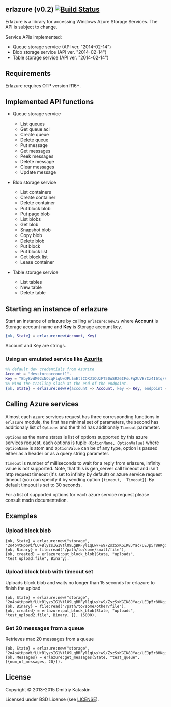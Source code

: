 ## erlazure (v0.2) [![Build Status](https://travis-ci.org/dkataskin/erlazure.svg?branch=master)](https://travis-ci.org/dkataskin/erlazure)

Erlazure is a library for accessing Windows Azure Storage Services. The API is subject to change.

Service APIs implemented:
* Queue storage service (API ver. "2014-02-14")
* Blob storage service (API ver. "2014-02-14")
* Table storage service (API ver. "2014-02-14")

## Requirements

Erlazure requires OTP version R16+.

## Implemented API functions
* Queue storage service
  * List queues
  * Get queue acl
  * Create queue
  * Delete queue
  * Put message
  * Get messages
  * Peek messages
  * Delete message
  * Clear messages
  * Update message

* Blob storage service
  * List containers
  * Create container
  * Delete container
  * Put block blob
  * Put page blob
  * List blobs
  * Get blob
  * Snapshot blob
  * Copy blob
  * Delete blob
  * Put block
  * Put block list
  * Get block list
  * Lease container

* Table storage service
  * List tables
  * New table
  * Delete table

## Starting an instance of erlazure

Start an instance of erlazure by calling `erlazure:new/2` where **Account** is Storage account name and **Key** is Storage account key.
```erlang
{ok, State} = erlazure:new(Account, Key)
```
Account and Key are strings.

### Using an emulated service like [Azurite](https://github.com/Azure/Azurite/blob/2bb552e703772b9a57ca713ef271c3c7c624a535/README.md)

```erlang
%% default dev credentials from Azurite
Account = "devstoreaccount1".
Key = "Eby8vdM02xNOcqFlqUwJPLlmEtlCDXJ1OUzFT50uSRZ6IFsuFq2UVErCz4I6tq/K1SZFPTOtr/KBHBeksoGMGw==".
%% Mind the trailing slash at the end of the endpoint.
{ok, State} = erlazure:new(#{account => Account, key => Key, endpoint => "http://127.0.0.1:10000/"})
```

## Calling Azure services
Almost each azure services request has three corresponding functions in ```erlazure``` module, the first has minimal set of parameters, the second has additionaly list of ```Options``` and the third has additionaly ```Timeout``` parameter.

```Options``` as the name states is list of options supported by this azure services request, each options is tuple ```{OptionName, OptionValue}``` where ```OptionName``` is atom and ```OptionValue``` can be of any type, option is passed either as a header or as a query string parameter.

```Timeout``` is number of milliseconds to wait for a reply from erlazure, infinity value is not supported. Note, that this is gen_server call timeout and isn't http request timeout (it's set to infinity by default) or azure service request timeout (you can specify it by sending option ```{timeout, _Timeout}```). By default timeout is set to 30 seconds.

For a list of supported options for each azure service request please consult msdn documentation.

## Examples

### Upload block blob
```
{ok, State} = erlazure:new("storage", "2o4b4tHpoWifLU+BlyzsIG1VtlO9LgBRFyl1qLw/+w9/ZszSxKGIK8JYac/UEJp5r8HKgiOiG8YTqGS9otAYWA=="),
{ok, Binary} = file:read("/path/to/some/small/file"),
{ok, created} = erlazure:put_block_blob(State, "uploads", "test_upload.file", Binary).
```
### Upload block blob with timeout set
Uploads block blob and waits no longer than 15 seconds for erlazure to finish the upload
```
{ok, State} = erlazure:new("storage", "2o4b4tHpoWifLU+BlyzsIG1VtlO9LgBRFyl1qLw/+w9/ZszSxKGIK8JYac/UEJp5r8HKgiOiG8YTqGS9otAYWA=="),
{ok, Binary} = file:read("/path/to/some/other/file"),
{ok, created} = erlazure:put_block_blob(State, "uploads", "test_upload2.file", Binary, [], 15000).
```

### Get 20 messages from a queue
Retrieves max 20 messages from a queue
```
{ok, State} = erlazure:new("storage", "2o4b4tHpoWifLU+BlyzsIG1VtlO9LgBRFyl1qLw/+w9/ZszSxKGIK8JYac/UEJp5r8HKgiOiG8YTqGS9otAYWA=="),
{ok, Messages} = erlazure:get_messages(State, "test_queue", [{num_of_messages, 20}]).
```

## License
Copyright © 2013–2015 Dmitriy Kataskin

Licensed under BSD License (see [LICENSE](license.txt)).
